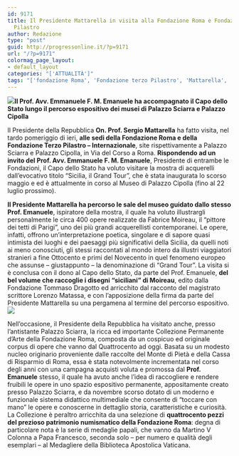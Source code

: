 ```yaml
---
id: 9171
title: Il Presidente Mattarella in visita alla Fondazione Roma e Fondazione Terzo
  Pilastro
author: Redazione
type: "post"
guid: http://progressonline.it/?p=9171
url: "/?p=9171"
colormag_page_layout:
- default_layout
categories: "['ATTUALITÀ']"
tags: "['fondazione Roma', 'Fondazione terzo Pilastro', 'Mattarella', 'Roma']"
---
```


**![](https://progressonline.it/wp-content/uploads/2018/07/Il-Presidente-della-Repubblica-Mattarella-in-visita-alla-Fondazione-Roma-e-alla-Fondazione-Terzo-Pilastro-accompagnato-dal-Prof.-Emanuele-300x278.jpg)Il Prof. Avv. Emmanuele F. M. Emanuele ha accompagnato il Capo dello Stato lungo il percorso espositivo dei musei di Palazzo Sciarra e Palazzo Cipolla**

Il Presidente della Repubblica **On. Prof. Sergio Mattarella** ha fatto visita, nel tardo pomeriggio di ieri, **alle sedi della Fondazione Roma e della Fondazione Terzo Pilastro – Internazionale**, site rispettivamente a Palazzo Sciarra e Palazzo Cipolla, in Via del Corso a Roma. **Rispondendo ad un invito del Prof. Avv. Emmanuele F. M. Emanuele**, Presidente di entrambe le Fondazioni, il Capo dello Stato ha voluto visitare la mostra di acquerelli dall’evocativo titolo “Sicilia, il Grand Tour”, che è stata inaugurata lo scorso maggio e ed è attualmente in corso al Museo di Palazzo Cipolla (fino al 22 luglio prossimo).

**Il Presidente Mattarella ha percorso le sale del museo guidato dallo stesso Prof. Emanuele**, ispiratore della mostra, il quale ha voluto illustrargli personalmente le circa 400 opere realizzate da Fabrice Moireau, il “pittore dei tetti di Parigi”, uno dei più grandi acquerellisti contemporanei. Le opere, infatti, offrono un’interpretazione poetica, singolare e di sapore quasi intimista dei luoghi e dei paesaggi più significativi della Sicilia, da quelli noti ai meno conosciuti, gli stessi raccontati al mondo intero da illustri viaggiatori stranieri a fine Ottocento e primi del Novecento in quel fenomeno europeo che assunse – giustappunto – la denominazione di “Grand Tour”. La visita si è conclusa con il dono al Capo dello Stato, da parte del Prof. Emanuele, **del bel volume che raccoglie i disegni “siciliani” di Moireau**, edito dalla Fondazione Tommaso Dragotto ed arricchito dal racconto del magistrato scrittore Lorenzo Matassa, e con l’apposizione della firma da parte del Presidente Mattarella su una pergamena al termine del percorso espositivo.![](https://progressonline.it/wp-content/uploads/2018/07/Il-Prof.-Emanuele-illustra-al-Capo-dello-Stato-la-mostra-Sicilia-il-Grand-Tour-a-Palazzo-Cipolla-300x200.jpg)

Nell’occasione, il Presidente della Repubblica ha visitato anche, presso l’antistante Palazzo Sciarra, la ricca ed importante Collezione Permanente d’Arte della Fondazione Roma, composta da un cospicuo ed originale corpus di opere che vanno dal Quattrocento ad oggi. Basata su un modesto nucleo originario proveniente dalle raccolte del Monte di Pietà e della Cassa di Risparmio di Roma, essa è stata notevolmente incrementata nel corso degli anni con una campagna acquisti voluta e promossa dal **Prof. Emanuele** stesso, il quale ha avuto anche l’idea di raccogliere e rendere fruibili le opere in uno spazio espositivo permanente, appositamente creato presso Palazzo Sciarra, e da novembre scorso dotato di un moderno e funzionale sistema didattico multimediale che consente di “toccare con mano” le opere e conoscerne in dettaglio storia, caratteristiche e curiosità. La Collezione è peraltro arricchita da una selezione di **quattrocento pezzi del prezioso patrimonio numismatico della Fondazione Roma**: degna di particolare nota è la serie di medaglie papali, che vanno da Martino V Colonna a Papa Francesco, seconda solo – per numero e qualità degli esemplari – al Medagliere della Biblioteca Apostolica Vaticana.